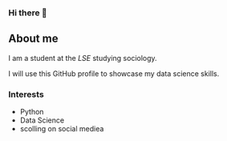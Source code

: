 ### Hi there 👋


## About me

I am a student at the _LSE_ studying sociology.

I will use this GitHub profile to showcase my data science skills.

### Interests

- Python 
- Data Science
- scolling on social mediea
  
